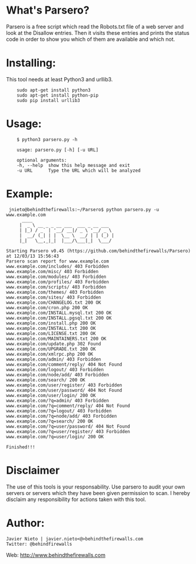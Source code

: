 What's Parsero?
===============
Parsero is a free script which read the Robots.txt file of a web server and look at the Disallow entries. Then it 
visits these entries and prints the status code in order to show you which of them are available and which not.

Installing:
==========
This tool needs at least Python3 and urllib3.
        
        sudo apt-get install python3
        sudo apt-get install python-pip
        sudo pip install urllib3

Usage:
======
        $ python3 parsero.py -h
        
        usage: parsero.py [-h] [-u URL]
        
        optional arguments:
        -h, --help  show this help message and exit
        -u URL      Type the URL which will be analyzed

Example:
=======
	 
	 jnieto@behindthefirewalls:~/Parsero$ python parsero.py -u www.example.com
		  ____                               
		 |  _ \ __ _ _ __ ___  ___ _ __ ___  
		 | |_) / _` | '__/ __|/ _ \ '__/ _ \ 
		 |  __/ (_| | |  \__ \  __/ | | (_) |
		 |_|   \__,_|_|  |___/\___|_|  \___/ 
	
	Starting Parsero v0.45 (https://github.com/behindthefirewalls/Parsero) at 12/03/13 15:56:43
	Parsero scan report for www.example.com
	www.example.com/includes/ 403 Forbidden
	www.example.com/misc/ 403 Forbidden
	www.example.com/modules/ 403 Forbidden
	www.example.com/profiles/ 403 Forbidden
	www.example.com/scripts/ 403 Forbidden
	www.example.com/themes/ 403 Forbidden
	www.example.com/sites/ 403 Forbidden
	www.example.com/CHANGELOG.txt 200 OK
	www.example.com/cron.php 200 OK
	www.example.com/INSTALL.mysql.txt 200 OK
	www.example.com/INSTALL.pgsql.txt 200 OK
	www.example.com/install.php 200 OK
	www.example.com/INSTALL.txt 200 OK
	www.example.com/LICENSE.txt 200 OK
	www.example.com/MAINTAINERS.txt 200 OK
	www.example.com/update.php 302 Found
	www.example.com/UPGRADE.txt 200 OK
	www.example.com/xmlrpc.php 200 OK
	www.example.com/admin/ 403 Forbidden
	www.example.com/comment/reply/ 404 Not Found
	www.example.com/logout/ 403 Forbidden
	www.example.com/node/add/ 403 Forbidden
	www.example.com/search/ 200 OK
	www.example.com/user/register/ 403 Forbidden
	www.example.com/user/password/ 404 Not Found
	www.example.com/user/login/ 200 OK
	www.example.com/?q=admin/ 403 Forbidden
	www.example.com/?q=comment/reply/ 404 Not Found
	www.example.com/?q=logout/ 403 Forbidden
	www.example.com/?q=node/add/ 403 Forbidden
	www.example.com/?q=search/ 200 OK
	www.example.com/?q=user/password/ 404 Not Found
	www.example.com/?q=user/register/ 403 Forbidden
	www.example.com/?q=user/login/ 200 OK
	
	Finished!!!



Disclaimer
==========
The use of this tools is your responsability. Use parsero to audit your own servers or servers which they have been given permission to scan. I hereby disclaim any responsibility for actions taken with this tool.


Author:
=======

    Javier Nieto | javier.nieto<@>behindthefirewalls.com
    Twitter: @behindfirewalls
  Web: http://www.behindthefirewalls.com
